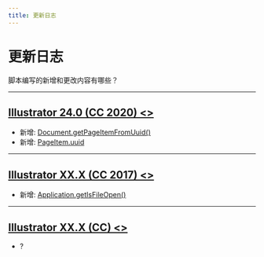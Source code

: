 ```yaml
---
title: 更新日志
---
```

# 更新日志

脚本编写的新增和更改内容有哪些？

---

## [Illustrator 24.0 (CC 2020) <>]()

- 新增: [Document.getPageItemFromUuid()](../../jsobjref/Document#documentgetpageitemfromuuid)
- 新增: [PageItem.uuid](../../jsobjref/PageItem#pageitemuuid)

---

## [Illustrator XX.X (CC 2017) <>]()

- 新增: [Application.getIsFileOpen()](../../jsobjref/Application#applicationgetisfileopen)

---

## [Illustrator XX.X (CC) <>]()

- ?
